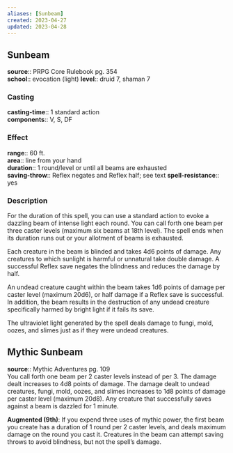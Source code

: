 ```yaml
---
aliases: [Sunbeam]
created: 2023-04-27
updated: 2023-04-28
---
```


## Sunbeam

**source**:: PRPG Core Rulebook pg. 354  
**school**:: evocation (light)
**level**:: druid 7, shaman 7

### Casting

**casting-time**:: 1 standard action  
**components**:: V, S, DF

### Effect

**range**:: 60 ft.  
**area**:: line from your hand  
**duration**:: 1 round/level or until all beams are exhausted  
**saving-throw**:: Reflex negates and Reflex half; see text
**spell-resistance**:: yes

### Description

For the duration of this spell, you can use a standard action to evoke a dazzling beam of intense light each round. You can call forth one beam per three caster levels (maximum six beams at 18th level). The spell ends when its duration runs out or your allotment of beams is exhausted.  
  
Each creature in the beam is blinded and takes 4d6 points of damage. Any creatures to which sunlight is harmful or unnatural take double damage. A successful Reflex save negates the blindness and reduces the damage by half.  
  
An undead creature caught within the beam takes 1d6 points of damage per caster level (maximum 20d6), or half damage if a Reflex save is successful. In addition, the beam results in the destruction of any undead creature specifically harmed by bright light if it fails its save.  
  
The ultraviolet light generated by the spell deals damage to fungi, mold, oozes, and slimes just as if they were undead creatures.

## Mythic Sunbeam

**source**:: Mythic Adventures pg. 109  
You call forth one beam per 2 caster levels instead of per 3. The damage dealt increases to 4d8 points of damage. The damage dealt to undead creatures, fungi, mold, oozes, and slimes increases to 1d8 points of damage per caster level (maximum 20d8). Any creature that successfully saves against a beam is dazzled for 1 minute.  
  
**Augmented (9th)**: If you expend three uses of mythic power, the first beam you create has a duration of 1 round per 2 caster levels, and deals maximum damage on the round you cast it. Creatures in the beam can attempt saving throws to avoid blindness, but not the spell’s damage.
